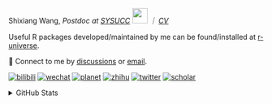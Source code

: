 
<p>Shixiang Wang, <em>Postdoc at <a href="https://sysucc.org.cn/">SYSUCC</a> <img src="https://media.giphy.com/media/WUlplcMpOCEmTGBtBW/giphy.gif" width="30">  ｜ <a href="https://shixiangwang.github.io/cv-shixiang/">CV</a>
</em></p>

Useful R packages developed/maintained by me can be found/installed at [r-universe](https://shixiangwang.r-universe.dev/).

💬 Connect to me by
[discussions](https://github.com/ShixiangWang/self-study/discussions) or [email](mailto:shixiang1994wang@gmail.com). 

[![bilibili](https://img.shields.io/badge/王诗翔-B站-yellow)](https://space.bilibili.com/11553374) [![wechat](https://img.shields.io/badge/王诗翔-微信公众号-important)](https://shixiangwang.github.io/home/logo/qrcode.jpg) [![planet](https://img.shields.io/badge/王诗翔-知识星球-blueviolet)](https://t.zsxq.com/rBqbIei)  [![zhihu](https://img.shields.io/badge/王诗翔-知乎-blue)](https://www.zhihu.com/people/shixiangwang) [![twitter](https://img.shields.io/badge/WangShxiang-twitter-ff69b4)](https://twitter.com/WangShxiang) [![scholar](https://img.shields.io/badge/ShixiangWang-Scholar-00ffff)](https://scholar.google.com/citations?user=FvNp0NkAAAAJ) 

<details>
 
<summary>GitHub Stats</summary>


<!--START_SECTION:waka-->
**🐱 My GitHub Data** 

> 📦 4.3 MB Used in GitHub's Storage 
 > 
> 🏆 660 Contributions in the Year 2023
 > 
> 🚫 Not Opted to Hire
 > 
> 📜 85 Public Repositories 
 > 
> 🔑 25 Private Repositories 
 > 
**I'm an Early 🐤** 

```text
🌞 Morning                1780 commits        ████░░░░░░░░░░░░░░░░░░░░░   15.40 % 
🌆 Daytime                4701 commits        ██████████░░░░░░░░░░░░░░░   40.67 % 
🌃 Evening                4337 commits        █████████░░░░░░░░░░░░░░░░   37.52 % 
🌙 Night                  740 commits         ██░░░░░░░░░░░░░░░░░░░░░░░   06.40 % 
```
📅 **I'm Most Productive on Wednesday** 

```text
Monday                   1731 commits        ████░░░░░░░░░░░░░░░░░░░░░   14.98 % 
Tuesday                  1975 commits        ████░░░░░░░░░░░░░░░░░░░░░   17.09 % 
Wednesday                2125 commits        █████░░░░░░░░░░░░░░░░░░░░   18.39 % 
Thursday                 1732 commits        ████░░░░░░░░░░░░░░░░░░░░░   14.99 % 
Friday                   1969 commits        ████░░░░░░░░░░░░░░░░░░░░░   17.04 % 
Saturday                 885 commits         ██░░░░░░░░░░░░░░░░░░░░░░░   07.66 % 
Sunday                   1141 commits        ██░░░░░░░░░░░░░░░░░░░░░░░   09.87 % 
```


**I Mostly Code in R** 

```text
R                        83 repos            █████████████░░░░░░░░░░░░   52.53 % 
HTML                     21 repos            ███░░░░░░░░░░░░░░░░░░░░░░   13.29 % 
Shell                    9 repos             █░░░░░░░░░░░░░░░░░░░░░░░░   05.70 % 
Rust                     4 repos             █░░░░░░░░░░░░░░░░░░░░░░░░   02.53 % 
TypeScript               1 repo              ░░░░░░░░░░░░░░░░░░░░░░░░░   00.63 % 
```




 Last Updated on 14/06/2023 18:55:44 UTC
<!--END_SECTION:waka-->

> These Readme stats are generated using github action [awesome-readme-stats](https://github.com/anmol098/waka-readme-stats)

-----

**NOTE: Top languages does not indicate my skill level or anything like that. It is just a metric of which languages have been hosted by me on GitHub based on the usage across repositories.**

</details>
